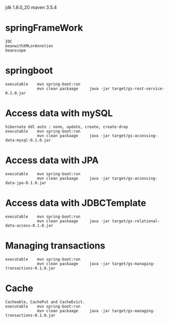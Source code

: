 jdk 1.8.0_20
maven 3.5.4
# springFrameWork  
    IOC 
    beanwithXMLorAnnotion 
    beanscope 
# springboot   
    executable    mvn spring-boot:run
                  mvn clean packaage     java -jar target/gs-rest-service-0.1.0.jar
# Access data with mySQL
    hibernate ddl auto : none, update, create, create-drop
    executable    mvn spring-boot:run
                  mvn clean packaage     java -jar target/gs-accessing-data-mysql-0.1.0.jar
# Access data with JPA
    executable    mvn spring-boot:run
                  mvn clean packaage     java -jar target/gs-accessing-data-jpa-0.1.0.jar
# Access data with JDBCTemplate
    executable    mvn spring-boot:run
                  mvn clean packaage     java -jar target/gs-relational-data-access-0.1.0.jar
# Managing transactions
    executable    mvn spring-boot:run
                  mvn clean packaage     java -jar target/gs-managing-transactions-0.1.0.jar
# Cache
    Cacheable, CachePut and CacheEvict. 
    executable    mvn spring-boot:run
                  mvn clean packaage     java -jar target/gs-managing-transactions-0.1.0.jar
